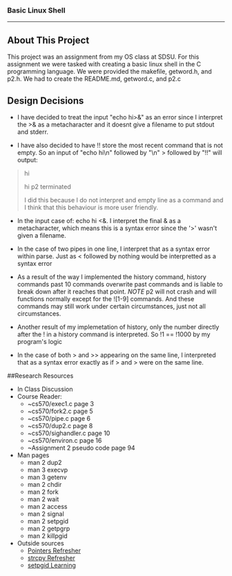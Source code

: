 ### Basic Linux Shell
---
## About This Project
This project was an assignment from my OS class at SDSU. For this assignment we were tasked with creating a basic linux shell in the C programming language. We were provided the makefile, getword.h, and p2.h. We had to create the README.md, getword.c, and p2.c

## Design Decisions
- I have decided to treat the input "echo hi>&" as an error since I interpret the >& as a metacharacter and it doesnt give a filename to put stdout and stderr.

- I have also decided to have !! store the most recent command that is not empty. So an input of "echo hi\n" followed by "\n" > followed by "!!" will output:

>hi
>
>hi
>p2 terminated
>
>I did this because I do not interpret and empty line as a command and I think that this behaviour is more user friendly.

- In the input case of: echo hi <\&. I interpret the final \& as a metacharacter, which means this is a syntax error since the '>' wasn't given a filename.

- In the case of two pipes in one line, I interpret that as a syntax error within parse. Just as < followed by nothing would be interpretted as a syntax error

- As a result of the way I implemented the history command, history commands past 10 commands overwrite past commands and is liable to break down after it reaches that point.
	*NOTE* p2 will not crash and will functions normally except for the ![1-9] commands. And these commands may still work under certain circumstances, just not all circumstances.

- Another result of my implemetation of history, only the number directly after the ! in a history command is interpreted. So !1 == !1000 by my program's logic

- In the case of both > and >> appearing on the same line, I interpreted that as a syntax error exactly as if > and > were on the same line.

##Research Resources
* In Class Discussion
* Course Reader:
	- ~cs570/exec1.c page 3
	- ~cs570/fork2.c page 5
	- ~cs570/pipe.c page 6
	- ~cs570/dup2.c page 8
	- ~cs570/sighandler.c page 10
	- ~cs570/environ.c page 16
	- ~Assignment 2 pseudo code page 94
* Man pages
	- man 2 dup2
	- man 3 execvp
	- man 3 getenv
	- man 2 chdir
	- man 2 fork
	- man 2 wait
	- man 2 access
	- man 2 signal
	- man 2 setpgid
	- man 2 getpgrp
	- man 2 killpgid
* Outside sources
	- [Pointers Refresher](https://www.geeksforgeeks.org/pointers-in-c-and-c-set-1-introduction-arithmetic-and-array/)
	- [strcpy Refresher](https://www.geeksforgeeks.org/strcpy-in-c-cpp/)
	- [setpgid Learning](https://www.ibm.com/support/knowledgecenter/en/SSLTBW_2.4.0/com.ibm.zos.v2r4.bpxbd00/rtsetp.htm)
	
	
